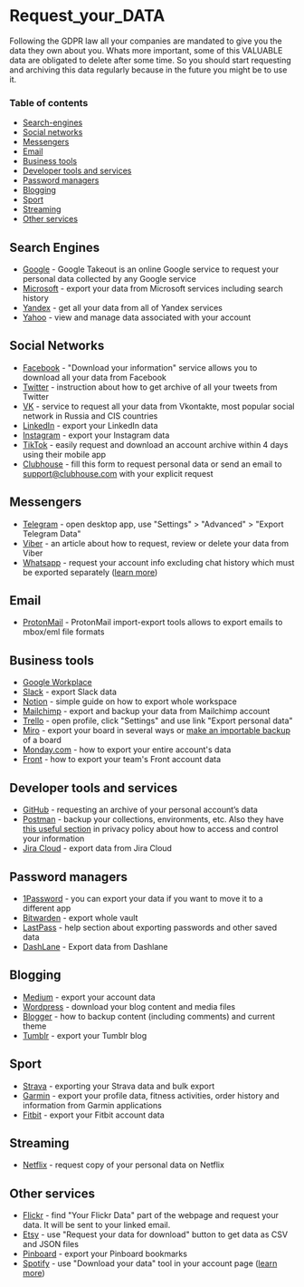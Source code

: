 # Request_your_DATA
Following the GDPR law all your companies are mandated to give you the data they own about you. Whats more important, some of this VALUABLE data are obligated to delete after some time. So you should start requesting and archiving this data regularly because in the future you might be to use it.


### Table of contents

* [Search-engines](#search-engines)
* [Social networks](#social-networks)
* [Messengers](#messengers)
* [Email](#email)
* [Business tools](#business-tools)
* [Developer tools and services](#developer-tools-and-services)
* [Password managers](#password-managers)
* [Blogging](#blogging)
* [Sport](#sport)
* [Streaming](#streaming)
* [Other services](#other-services)

## Search Engines

* [Google](https://takeout.google.com) - Google Takeout is an online Google service to request your personal data collected by any Google service
* [Microsoft](https://account.microsoft.com/privacy/activity-history?view=voice) - export your data from Microsoft services including search history
* [Yandex](https://passport.yandex.ru/profile/data) - get all your data from all of Yandex services
* [Yahoo](https://help.yahoo.com/kb/find-download-data-sln28671.html) - view and manage data associated with your account

## Social Networks

* [Facebook](https://www.facebook.com/dyi/) - "Download your information" service allows you to download all your data from Facebook
* [Twitter](https://twitter.com/settings/download_your_data) - instruction about how to get archive of all your tweets from Twitter
* [VK](https://vk.com/data_protection) - service to request all your data from Vkontakte, most popular social network in Russia and CIS countries
* [LinkedIn](https://www.linkedin.com/psettings/member-data) - export your LinkedIn data
* [Instagram](https://www.instagram.com/download/request/) - export your Instagram data
* [TikTok](https://support.tiktok.com/en/account-and-privacy/personalized-ads-and-data/requesting-your-data) - easily request and download an account archive within 4 days using their mobile app
* [Clubhouse](https://clubhouseapp.zendesk.com/hc/en-us/requests/new?ticket_form_id=1900000769305) - fill this form to request personal data or send an email to [support@clubhouse.com](mailto:support@clubhouse.com) with your explicit request

## Messengers

* [Telegram](https://telegram.org/blog/export-and-more) - open desktop app, use "Settings" > "Advanced" > "Export Telegram Data"
* [Viber](https://help.viber.com/en/article/request-review-and-delete-your-data-on-viber) - an article about how to request, review or delete your data from Viber
* [Whatsapp](https://faq.whatsapp.com/general/account-and-profile/how-to-request-your-account-information/?lang=en) - request your account info excluding chat history which must be exported separately ([learn more](https://faq.whatsapp.com/android/chats/how-to-save-your-chat-history/?lang=en))

## Email

* [ProtonMail](https://protonmail.com/import-export) - ProtonMail import-export tools allows to export emails to mbox/eml file formats

## Business tools

* [Google Workplace](https://admin.google.com/ac/customertakeout)
* [Slack](https://slack.com/intl/en-fr/help/articles/201658943) - export Slack data 
* [Notion](https://www.notion.so/help/export-your-content#export-your-entire-workspace) - simple guide on how to export whole workspace
* [Mailchimp](https://mailchimp.com/help/export-back-up-data/) - export and backup your data from Mailchimp account
* [Trello](https://trello.com) - open profile, click "Settings" and use link "Export personal data"
* [Miro](https://help.miro.com/hc/en-us/articles/360017572754-How-to-export-your-board) - export your board in several ways or [make an importable backup](https://help.miro.com/hc/en-us/articles/360017572774) of a board
* [Monday.com](https://support.monday.com/hc/en-us/articles/360002543719-How-to-export-your-entire-account-s-data) -  how to export your entire account's data
* [Front](https://help.front.com/t/182vg7/how-to-export-your-teams-front-account-data) - how to export your team's Front account data

## Developer tools and services

* [GitHub](https://docs.github.com/en/get-started/privacy-on-github/requesting-an-archive-of-your-personal-accounts-data) - requesting an archive of your personal account’s data
* [Postman](https://learning.postman.com/docs/getting-started/importing-and-exporting-data/#exporting-postman-data) - backup your collections, environments, etc. Also they have [this useful section](https://www.postman.com/legal/privacy-policy/#how-to-access-and-control-your-information) in privacy policy about how to access and control your information
* [Jira Cloud](https://support.atlassian.com/jira-cloud-administration/docs/export-issues/) - export data from Jira Cloud

## Password managers

* [1Password](https://support.1password.com/export/) - you can export your data if you want to move it to a different app
* [Bitwarden](https://bitwarden.com/help/export-your-data/) - export whole vault
* [LastPass](https://support.logmeininc.com/lastpass/help/export-your-passwords-and-secure-notes-lp040004) - help section about exporting passwords and other saved data
* [DashLane](https://support.dashlane.com/hc/en-us/articles/202625092-Export-data-from-Dashlane) -  Export data from Dashlane

## Blogging

* [Medium](https://help.medium.com/hc/en-us/articles/115004745787-Export-your-account-data) - export your account data
* [Wordpress](https://wordpress.com/support/export/) - download your blog content and media files
* [Blogger](https://support.google.com/blogger/answer/41387?hl=en) - how to backup content (including comments) and current theme
* [Tumblr](https://help.tumblr.com/hc/en-us/articles/360005118894-Export-Your-Blog) - export your Tumblr blog

## Sport

* [Strava](https://support.strava.com/hc/en-us/articles/216918437-Exporting-your-Data-and-Bulk-Export) - exporting your Strava data and bulk export
* [Garmin](https://support.garmin.com/en-US/?faq=q22kMdCbU23NUT2Wmspz16) - export your profile data, fitness activities, order history and information from Garmin applications
* [Fitbit](https://help.fitbit.com/articles/en_US/Help_article/1133.htm) - export your Fitbit account data

## Streaming

* [Netflix](https://www.netflix.com/account/getmyinfo) - request copy of your personal data on Netflix

## Other services

* [Flickr](https://www.flickr.com/account/) - find "Your Flickr Data" part of the webpage and request your data. It will be sent to your linked email.
* [Etsy](https://www.etsy.com/your/account/privacy) - use "Request your data for download" button to get data as CSV and JSON files
* [Pinboard](https://pinboard.in/settings/backup) - export your Pinboard bookmarks
* [Spotify](https://www.spotify.com/account/privacy/) - use "Download your data" tool in your account page ([learn more](https://support.spotify.com/us/article/data-rights-and-privacy-settings/))

